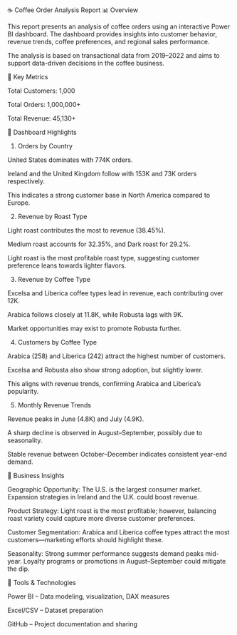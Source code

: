 ☕ Coffee Order Analysis Report
📊 Overview

This report presents an analysis of coffee orders using an interactive Power BI dashboard.
The dashboard provides insights into customer behavior, revenue trends, coffee preferences, and regional sales performance.

The analysis is based on transactional data from 2019–2022 and aims to support data-driven decisions in the coffee business.

🔑 Key Metrics

Total Customers: 1,000

Total Orders: 1,000,000+

Total Revenue: 45,130+

📌 Dashboard Highlights
1. Orders by Country

United States dominates with 774K orders.

Ireland and the United Kingdom follow with 153K and 73K orders respectively.

This indicates a strong customer base in North America compared to Europe.

2. Revenue by Roast Type

Light roast contributes the most to revenue (38.45%).

Medium roast accounts for 32.35%, and Dark roast for 29.2%.

Light roast is the most profitable roast type, suggesting customer preference leans towards lighter flavors.

3. Revenue by Coffee Type

Excelsa and Liberica coffee types lead in revenue, each contributing over 12K.

Arabica follows closely at 11.8K, while Robusta lags with 9K.

Market opportunities may exist to promote Robusta further.

4. Customers by Coffee Type

Arabica (258) and Liberica (242) attract the highest number of customers.

Excelsa and Robusta also show strong adoption, but slightly lower.

This aligns with revenue trends, confirming Arabica and Liberica’s popularity.

5. Monthly Revenue Trends

Revenue peaks in June (4.8K) and July (4.9K).

A sharp decline is observed in August–September, possibly due to seasonality.

Stable revenue between October–December indicates consistent year-end demand.

📂 Business Insights

Geographic Opportunity: The U.S. is the largest consumer market. Expansion strategies in Ireland and the U.K. could boost revenue.

Product Strategy: Light roast is the most profitable; however, balancing roast variety could capture more diverse customer preferences.

Customer Segmentation: Arabica and Liberica coffee types attract the most customers—marketing efforts should highlight these.

Seasonality: Strong summer performance suggests demand peaks mid-year. Loyalty programs or promotions in August–September could mitigate the dip.

🚀 Tools & Technologies

Power BI – Data modeling, visualization, DAX measures

Excel/CSV – Dataset preparation

GitHub – Project documentation and sharing
